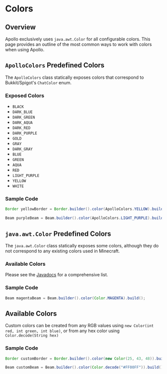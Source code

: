 # Colors

## Overview

Apollo exclusively uses `java.awt.Color` for all configurable colors. This page provides an outline of the most common ways
to work with colors when using Apollo.

## `ApolloColors` Predefined Colors

The `ApolloColors` class statically exposes colors that correspond to Bukkit/Spigot's `ChatColor` enum.

### Exposed Colors
* `BLACK`
* `DARK_BLUE`
* `DARK_GREEN`
* `DARK_AQUA`
* `DARK_RED`
* `DARK_PURPLE`
* `GOLD`
* `GRAY`
* `DARK_GRAY`
* `BLUE`
* `GREEN`
* `AQUA`
* `RED`
* `LIGHT_PURPLE`
* `YELLOW`
* `WHITE`

### Sample Code

```java
Border yellowBorder = Border.builder().color(ApolloColors.YELLOW).build();
```

```java
Beam purpleBeam = Beam.builder().color(ApolloColors.LIGHT_PURPLE).build();
```

## `java.awt.Color` Predefined Colors

The `java.awt.Color` class statically exposes some colors, although they do not correspond to any existing colors used in Minecraft.

### Available Colors

Please see the [Javadocs](https://docs.oracle.com/javase/8/docs/api/java/awt/Color.html) for a comprehensive list.

### Sample Code

```java
Beam magentaBeam = Beam.builder().color(Color.MAGENTA).build();
```

## Available Colors

Custom colors can be created from any RGB values using `new Color(int red, int green, int blue)`, or from any hex color using `Color.decode(String hex)`

### Sample Code

```java
Border customBorder = Border.builder().color(new Color(25, 43, 48)).build();
```

```java
Beam customBeam = Beam.builder().color(Color.decode("#FF00FF")).build();
```
